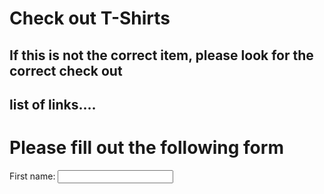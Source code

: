 <html>
    <head>
           <h1> Check out T-Shirts</h1>
           <h2> If this is not the correct item, please look for the correct check out </h2>
        <h2> list of links.... </h2>
    </head>
    <body>
        <h1> Please fill out the following form </h1>
        <form>
            <label for="fname">First name:</label>
            <input type="text" id="fname" name="fname">
        </form>
    </body>
</html>
